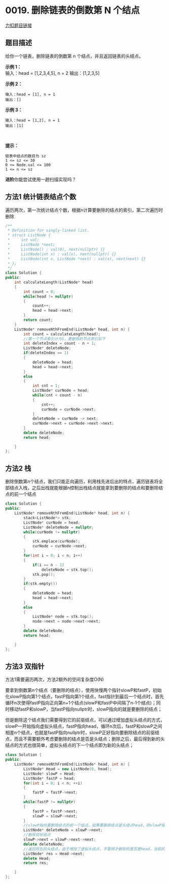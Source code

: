 <p id="删除链表的倒数第N个结点"></p>

# 0019. 删除链表的倒数第 N 个结点   

[力扣题目链接](https://leetcode-cn.com/problems/remove-nth-node-from-end-of-list/)  

## 题目描述  

给你一个链表，删除链表的倒数第 n 个结点，并且返回链表的头结点。  

**示例 1：**  
    输入：head = [1,2,3,4,5], n = 2
    输出：[1,2,3,5]

**示例 2：**

    输入：head = [1], n = 1
    输出：[]

**示例 3：**

    输入：head = [1,2], n = 1
    输出：[1]
 

**提示：**

    链表中结点的数目为 sz
    1 <= sz <= 30
    0 <= Node.val <= 100
    1 <= n <= sz

**进阶**你能尝试使用一趟扫描实现吗？  


 ## 方法1 统计链表结点个数  

 遍历两次，第一次统计结点个数，根据n计算要删除的结点的索引，第二次遍历时删除  

```cpp
/**
 * Definition for singly-linked list.
 * struct ListNode {
 *     int val;
 *     ListNode *next;
 *     ListNode() : val(0), next(nullptr) {}
 *     ListNode(int x) : val(x), next(nullptr) {}
 *     ListNode(int x, ListNode *next) : val(x), next(next) {}
 * };
 */
class Solution {
public:
    int calculateLength(ListNode* head)
    {
        int count = 0; 
        while(head != nullptr) 
        {
            count++;
            head = head->next;
        }
        return count;
    }
    ListNode* removeNthFromEnd(ListNode* head, int n) {
        int count = calculateLength(head);
        //第一个节点索引计为1，要删除的节点索引如下
        int deleteIndex = count - n + 1;
        ListNode* deleteNode;
        if(deleteIndex == 1)
        {
            deleteNode = head;
            head = head->next;
        }
        else
        {
            int cnt = 1;
            ListNode* curNode = head;
            while(cnt < count - n)
            {
                cnt++;
                curNode = curNode->next;
            }
            deleteNode = curNode -> next;
            curNode->next = curNode->next->next;
        }
        delete deleteNode;
        return head;

    }
};
```

## 方法2 栈  

删除倒数第n个结点，我们只能正向遍历，利用栈先进后出的特点，遍历链表将全部结点入栈，之后出栈就能根据n控制出栈结点就能拿到要删除的结点和要删除结点的前一个结点  

```cpp
class Solution {
public:
    ListNode* removeNthFromEnd(ListNode* head, int n) {
        stack<ListNode*> stk;
        ListNode* curNode = head;
        ListNode* deleteNode = nullptr;
        while(curNode != nullptr)
        {
            stk.emplace(curNode);
            curNode = curNode->next;
        }
        for(int i = 0; i < n; i++)
        {
            if(i == n - 1)
                deleteNode = stk.top();
            stk.pop();
        }
        if(stk.empty())
        {
            deleteNode = head;
            head = head->next;
        }
        else
        {
            ListNode* node = stk.top();
            node->next = node->next->next;
        }
        delete deleteNode;
        return head;

    }
};
```

## 方法3 双指针  

方法1需要遍历两次，方法2额外的空间复杂度O(N)  

要拿到倒数第n个结点（要删除的结点），使用快慢两个指针slowP和fastP，初始化slowP指向第1个结点，fastP指向第1个结点，fast指针到最后一个结点时，首先循环n次使得fastP指向正向第n+1个结点(slowP和fastP中间隔了n-1个结点)；同时移动fastP和slowP，当fastP指向nullptr时，slowP指向的就是要删除的结点；  

但是删除这个结点我们需要得到它的前驱结点，可以通过增加虚拟头结点的方式，slowP一开始指向虚拟头结点，fastP指向head，循环n次后，fastP和slowP之间相差n个结点，也就是fastP指向nullptr时，slowP正好指向要删除结点的前驱结点，而且不需要额外考虑要删除的结点是否是头结点；删除之后，最后得到新的头结点的方式也很简单，虚拟头结点的下一个结点即为新的头结点；

```cpp
class Solution {
public:
    ListNode* removeNthFromEnd(ListNode* head, int n) {
        ListNode* Head = new ListNode(0, head);
        ListNode* slowP = Head;
        ListNode* fastP = head;
        for(int i = 0; i < n; ++i)
        {
            fastP = fastP->next;
        }
        while(fastP != nullptr)
        {
            fastP = fastP->next;
            slowP = slowP->next;
        }
        //slowP指向要删除结点的前一个结点，如果要删除结点是头结点head，则slowP指向虚拟头结点Head
        ListNode* deleteNode = slowP->next;
        //删除目标结点
        slowP->next = slowP->next->next;
        delete deleteNode;
        //返回现在的头结点，由于增加了虚拟头结点，不管刚才删除的是否是head，当前的Head—>next一定是新的头结点；
        ListNode* res = Head->next;
        delete Head;
        return res;

    }
};
```